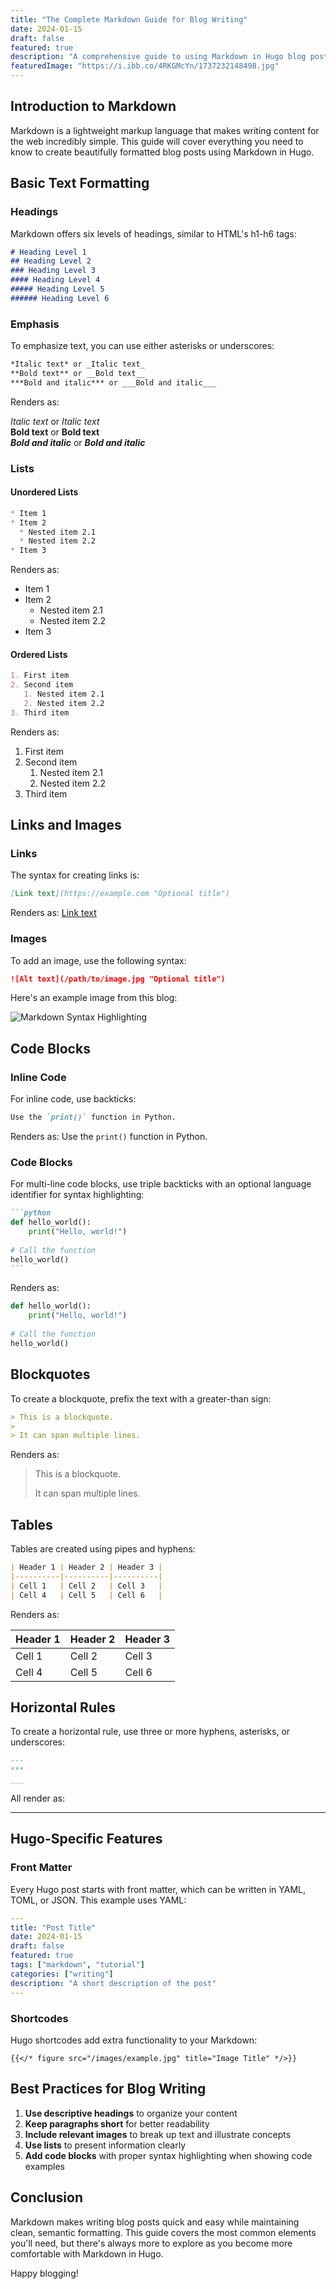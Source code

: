 ```yaml
---
title: "The Complete Markdown Guide for Blog Writing"
date: 2024-01-15
draft: false
featured: true
description: "A comprehensive guide to using Markdown in Hugo blog posts with examples and best practices."
featuredImage: "https://i.ibb.co/4RKGMcYn/1737232148498.jpg"
---
```


## Introduction to Markdown

Markdown is a lightweight markup language that makes writing content for the web incredibly simple. This guide will cover everything you need to know to create beautifully formatted blog posts using Markdown in Hugo.

## Basic Text Formatting

### Headings

Markdown offers six levels of headings, similar to HTML's h1-h6 tags:

```markdown
# Heading Level 1
## Heading Level 2
### Heading Level 3
#### Heading Level 4
##### Heading Level 5
###### Heading Level 6
```

### Emphasis

To emphasize text, you can use either asterisks or underscores:

```markdown
*Italic text* or _Italic text_
**Bold text** or __Bold text__
***Bold and italic*** or ___Bold and italic___
```

Renders as:

*Italic text* or _Italic text_  
**Bold text** or __Bold text__  
***Bold and italic*** or ___Bold and italic___

### Lists

#### Unordered Lists

```markdown
* Item 1
* Item 2
  * Nested item 2.1
  * Nested item 2.2
* Item 3
```

Renders as:

* Item 1
* Item 2
  * Nested item 2.1
  * Nested item 2.2
* Item 3

#### Ordered Lists

```markdown
1. First item
2. Second item
   1. Nested item 2.1
   2. Nested item 2.2
3. Third item
```

Renders as:

1. First item
2. Second item
   1. Nested item 2.1
   2. Nested item 2.2
3. Third item

## Links and Images

### Links

The syntax for creating links is:

```markdown
[Link text](https://example.com "Optional title")
```

Renders as: [Link text](https://example.com "Optional title")

### Images

To add an image, use the following syntax:

```markdown
![Alt text](/path/to/image.jpg "Optional title")
```

Here's an example image from this blog:

![Markdown Syntax Highlighting](https://i.ibb.co/4RKGMcYn/1737232148498.jpg "Markdown code with syntax highlighting")

## Code Blocks

### Inline Code

For inline code, use backticks:

```markdown
Use the `print()` function in Python.
```

Renders as: Use the `print()` function in Python.

### Code Blocks

For multi-line code blocks, use triple backticks with an optional language identifier for syntax highlighting:

````markdown
```python
def hello_world():
    print("Hello, world!")
    
# Call the function
hello_world()
```
````

Renders as:

```python
def hello_world():
    print("Hello, world!")
    
# Call the function
hello_world()
```

## Blockquotes

To create a blockquote, prefix the text with a greater-than sign:

```markdown
> This is a blockquote.
> 
> It can span multiple lines.
```

Renders as:

> This is a blockquote.
> 
> It can span multiple lines.

## Tables

Tables are created using pipes and hyphens:

```markdown
| Header 1 | Header 2 | Header 3 |
|----------|----------|----------|
| Cell 1   | Cell 2   | Cell 3   |
| Cell 4   | Cell 5   | Cell 6   |
```

Renders as:

| Header 1 | Header 2 | Header 3 |
|----------|----------|----------|
| Cell 1   | Cell 2   | Cell 3   |
| Cell 4   | Cell 5   | Cell 6   |

## Horizontal Rules

To create a horizontal rule, use three or more hyphens, asterisks, or underscores:

```markdown
---
***
___
```

All render as:

---

## Hugo-Specific Features

### Front Matter

Every Hugo post starts with front matter, which can be written in YAML, TOML, or JSON. This example uses YAML:

```yaml
---
title: "Post Title"
date: 2024-01-15
draft: false
featured: true
tags: ["markdown", "tutorial"]
categories: ["writing"]
description: "A short description of the post"
---
```

### Shortcodes

Hugo shortcodes add extra functionality to your Markdown:

```
{{</* figure src="/images/example.jpg" title="Image Title" */>}}
```

## Best Practices for Blog Writing

1. **Use descriptive headings** to organize your content
2. **Keep paragraphs short** for better readability
3. **Include relevant images** to break up text and illustrate concepts
4. **Use lists** to present information clearly
5. **Add code blocks** with proper syntax highlighting when showing code examples

## Conclusion

Markdown makes writing blog posts quick and easy while maintaining clean, semantic formatting. This guide covers the most common elements you'll need, but there's always more to explore as you become more comfortable with Markdown in Hugo.

Happy blogging!
